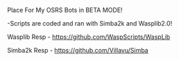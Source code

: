 Place For My OSRS Bots in BETA MODE! 

-Scripts are coded and ran with Simba2k and Wasplib2.0!

Wasplib Resp - https://github.com/WaspScripts/WaspLib

Simba2k Resp - https://github.com/Villavu/Simba
